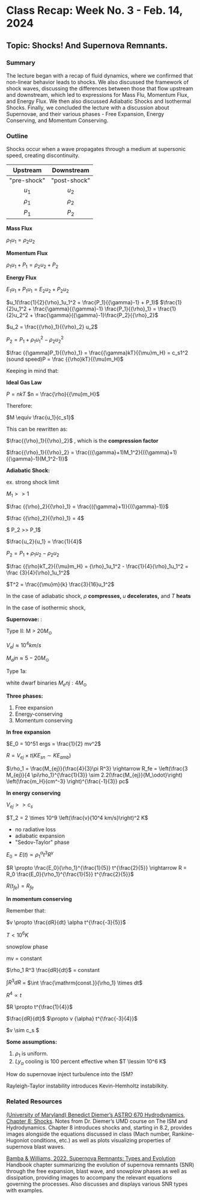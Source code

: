 # Class Recap: Week No. 3 - Feb. 14, 2024
## Topic: Shocks! And Supernova Remnants.

### Summary

The lecture began with a recap of fluid dynamics, where we confirmed that non-linear behavior leads to shocks. We also discussed the framework of shock waves, discussing the differences between those that flow upstream and downstream, which led to expressions for Mass Flu, Momentum Flux, and Energy Flux. We then also discussed Adiabatic Shocks and Isothermal Shocks. Finally, we concluded the lecture with a discussion about Supernovae, and their various phases - Free Expansion, Energy Conserving, and Momentum Conserving.


### Outline 

Shocks occur when a wave propagates through a medium at supersonic speed, creating discontinuity.

| Upstream | Downstream | 
|:--------:|:----------:|
| "pre-shock" | "post-shock" | 
| $u_1$| $u_2$ | 
| ${\rho}_1$ | ${\rho}_2$ |
| $P_1$ | $P_2$|

<b>Mass Flux</b>

${\rho}_1u_1={\rho}_2u_2$

<b> Momentum Flux </b>

${\rho}_1u_1 + P_1={\rho}_2u_2 + P_2$

<b> Energy Flux</b>

$E_1u_1 + P_1u_1 = E_2u_2 + P_2u_2$

$u_1(\frac{1}{2}{\rho}_1u_1^2 + \frac{P_1}{{\gamma}-1} + P_1)$
$\frac{1}{2}u_1^2 + \frac{\gamma}{{\gamma}-1} \frac{P_1}{{\rho}_1} = \frac{1}{2}u_2^2 + \frac{\gamma}{{\gamma}-1}\frac{P_2}{{\rho}_2}$

$u_2 = \frac{{\rho}_1}{{\rho}_2} u_2$

$P_2 = P_1 + {\rho}_1u_1^2-{\rho}_2u_2^2$

$\frac {{\gamma}P_1}{{\rho}_1} = \frac{{\gamma}kT}{{\mu}m_H} = c_s1^2 (sound speed)P = \frac {{\rho}kT}{{\mu}m_H}$

Keeping in mind that:

<b> Ideal Gas Law </b>

$P = nkT$
$n = \frac{\rho}{{\mu}m_H}$

Therefore:

$M \equiv \frac{u_1}{c_s1}$

This can be rewritten as:

$\frac{{\rho}_1}{{\rho}_2}$ , which is the <b> compression factor </b>

$\frac{{\rho}_1}{{\rho}_2} = \frac{({\gamma}+1)M_1^2}{({\gamma}+1)({\gamma}-1)(M_1^2-1)}$

<b>Adiabatic Shock:</b>

ex. strong shock limit

$M_1 >> 1$

$\frac {{\rho}_2}{{\rho}_1} = \frac{({\gamma}+1)}{({\gamma}-1)}$

$\frac {{\rho}_2}{{\rho}_1} = 4$

$ P_2 >> P_1$

$\frac{u_2}{u_1} = \frac{1}{4}$

$P_2 = P_1 + {\rho}_1u_2 - {\rho}_2u_2$

$\frac {{\rho}kT_2}{{\mu}m_H} = {\rho}_1u_1^2 - \frac{1}{4}{\rho}_1u_1^2 = \frac {3}{4}{\rho}_1u_1^2$

$T^2 = \frac{{\mu}m}{k} \frac{3}{16}u_1^2$

In the case of adiabatic shock, ${\rho}$ <b> compresses, </b> $u$ <b> decelerates,</b> and $T$ <b> heats</b>

In the case of isothermic shock, 

<b> Supernovae: </b>:

Type II: 
M > $20 M_\odot$

$V_ej \approx 10^4 km/s$

$M_ejn \approx 5-20 M_\odot$

Type 1a:

white dwarf binaries
$M_enj: 4 M_\odot$

**Three phases:** 

1. Free expansion  
2. Energy-conserving  
3. Momentum conserving  

**In free expansion**  
    
$E_0 =  10^51 ergs = \frac{1}{2} mv^2$  
    
$R = V_{ej} \times t (KE_{sn} \sim KE_{amb})$
    
$\rho_1 = \frac{M_{ej}}{\frac{4}{3}\pi R^3} \rightarrow R_fe = \left(\frac{3 M_{ej}}{4 \pi\rho_1}^{\frac{1}{3}} \sim 2.2(\frac{M_{ej}}{M_\odot}\right) \left(\frac{m_H}{cm^-3} \right)^{\frac{-1}{3}} pc$
    
**In energy conserving**  
    
$V_{ej} >> c_s$
    
$T_2 = 2 \times 10^9 \left(\frac{v}{10^4 km/s}\right)^2 K$  

- no radiative loss  
- adiabatic expansion  
- "Sedov-Taylor" phase  
    
$E_0 = E(t) \propto \rho_1^{\alpha} t^3 R^{\gamma}$
    
$R \propto \frac{E_0}{\rho_1}^{\frac{1}{5}}  t^{\frac{2}{5}} \rightarrow R = R_0 \frac{E_0}{\rho_1}^{\frac{1}{5}} t^{\frac{2}{5}}$  
    
$R(t_{fe}) = R_{fe}$
    
**In momentum conserving**  
    
Remember that:  
    
$v \propto \frac{dR}{dt} \alpha t^{\frac{-3}{5}}$
  
$T < 10^6K$

snowplow phase  

mv = constant  

$\rho_1 R^3 \frac{dR}{dt}$ = constant

$\int R^3 dR$ = $\int \frac{\mathrm{const.}}{\rho_1} \times dt$

$R^4 \propto t$

$R \propto t^{\frac{1}{4}}$  

$\frac{dR}{dt}$ $\propto v {\alpha} t^{\frac{-3}{4}}$  

$v \sim c_s $

**Some assumptions:**  
1. ${\rho}_1$ is uniform.  
2. $Ly_{\alpha}$ cooling is 100 percent effective when $T \lessim 10^6 K$  

How do supernovae inject turbulence into the ISM?

Rayleigh-Taylor instability introduces Kevin-Hemholtz instabilkity.


### Related Resources
[(University of Maryland) Benedict Diemer’s ASTRO 670 Hydrodynamics, Chapter 8: Shocks](http://www.benediktdiemer.com/wp-content/uploads/astr670_hydro_notes.pdf). Notes from Dr. Diemer’s UMD course on The ISM and Hydrodynamics. Chapter 8 introduces shocks and, starting in 8.2, provides images alongside the equations discussed in class (Mach number, Rankine-Hugoniot conditions, etc.) as well as plots visualizing properties of supernova blast waves.

[Bamba & Williams, 2022. Supernova Remnants: Types and Evolution](https://ui.adsabs.harvard.edu/abs/2022hxga.book...77B/abstract) Handbook chapter summarizing the evolution of supernova remnants (SNR) through the free expansion, blast wave, and snowplow phases as well as dissipation, providing images to accompany the relevant equations governing the processes. Also discusses and displays various SNR types with examples.
